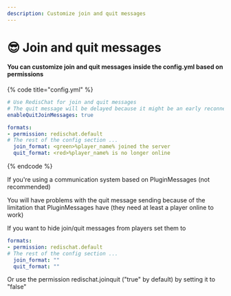 ```yaml
---
description: Customize join and quit messages
---
```


# 😎 Join and quit messages

#### You can customize join and quit messages inside the config.yml based on permissions

{% code title="config.yml" %}
```yaml
# Use RedisChat for join and quit messages
# The quit message will be delayed because it might be an early reconnection to one of the servers using RedisChat
enableQuitJoinMessages: true

formats:
- permission: redischat.default
# The rest of the config section ...
  join_format: <green>%player_name% joined the server
  quit_format: <red>%player_name% is no longer online
```
{% endcode %}

If you're using a communication system based on PluginMessages (not recommended)

You will have problems with the quit message sending because of the limitation that PluginMessages have (they need at least a player online to work)

If you want to hide join/quit messages from players set them to&#x20;

```yaml
formats:
- permission: redischat.default
# The rest of the config section ...
  join_format: ""
  quit_format: ""
```

Or use the permission redischat.joinquit ("true" by default) by setting it to "false"
